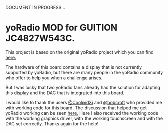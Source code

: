 DOCUMENT IN PROGRESS...

# yoRadio MOD for GUITION JC4827W543C.

This project is based on the original yoRadio project which you can find [here.](https://github.com/e2002/yoradio)

The hardware of this board contains a display that is not currently supported by yoRadio, but there are many people in the yoRadio community who offer to help you when a challenge arises.

But I was lucky that two yoRadio fans already had the solution for adapting this display and the DAC that is integrated into this board.

I would like to thank the users [@CoolmdXi](https://github.com/CoolmdXi) and [@bobcroft](https://github.com/bobcroft)
who provided me with working code for this board.
The discussion that helped me get yoRadio working can be seen [here.](https://github.com/e2002/yoradio/issues/105)
Here I also received the working code with the working graphics driver, with the working touchscreen and with the DAC set correctly.
Thanks again for the help!

